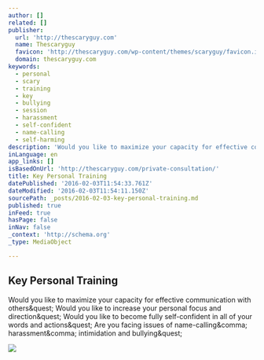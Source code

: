 ```yaml
---
author: []
related: []
publisher:
  url: 'http://thescaryguy.com'
  name: Thescaryguy
  favicon: 'http://thescaryguy.com/wp-content/themes/scaryguy/favicon.ico'
  domain: thescaryguy.com
keywords:
  - personal
  - scary
  - training
  - key
  - bullying
  - session
  - harassment
  - self-confident
  - name-calling
  - self-harming
description: 'Would you like to maximize your capacity for effective communication with others? Would you like to increase your personal focus and direction? Would you like to become fully self-confident in all of your words and actions? Are you facing issues of name-calling, harassment, intimidation and bullying?'
inLanguage: en
app_links: []
isBasedOnUrl: 'http://thescaryguy.com/private-consultation/'
title: Key Personal Training
datePublished: '2016-02-03T11:54:33.761Z'
dateModified: '2016-02-03T11:54:11.150Z'
sourcePath: _posts/2016-02-03-key-personal-training.md
published: true
inFeed: true
hasPage: false
inNav: false
_context: 'http://schema.org'
_type: MediaObject

---
```

<article style=""><h1>Key Personal Training</h1><p>Would you like to maximize your capacity for effective communication with others&amp;quest; Would you like to increase your personal focus and direction&amp;quest; Would you like to become fully self-confident in all of your words and actions&amp;quest; Are you facing issues of name-calling&amp;comma; harassment&amp;comma; intimidation and bullying&amp;quest;</p><img src="http://thescaryguy.com/wp-content/themes/scaryguy/images/bucket_book.png" /></article>